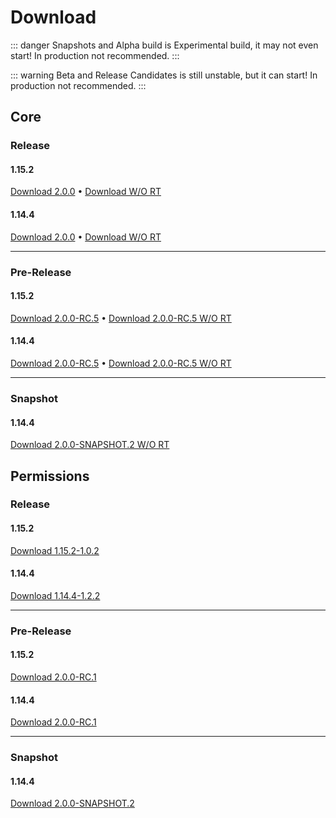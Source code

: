 # Download

::: danger
Snapshots and Alpha build is Experimental build, it may not even start!
In production not recommended.
:::

::: warning
Beta and Release Candidates is still unstable, but it can start!
In production not recommended.
:::

## Core

### Release <Badge text="stable"/> <Badge text="latest"/>

#### 1.15.2

[Download 2.0.0](https://github.com/ProjectEssentials/ProjectEssentials-Core/releases/download/2.0.0%2BMC-1.15.2/Project.Essentials.Core-MOD-2.0.0+MC-1.15.2.jar) • [Download W/O RT](https://github.com/ProjectEssentials/ProjectEssentials-Core/releases/download/2.0.0%2BMC-1.15.2/Project.Essentials.Core-NoRT-2.0.0+MC-1.15.2.jar)

#### 1.14.4

[Download 2.0.0](https://github.com/ProjectEssentials/ProjectEssentials-Core/releases/download/2.0.0%2BMC-1.14.4/Project.Essentials.Core-MOD-2.0.0+MC-1.14.4.jar) • [Download W/O RT](https://github.com/ProjectEssentials/ProjectEssentials-Core/releases/download/2.0.0%2BMC-1.14.4/Project.Essentials.Core-NoRT-2.0.0+MC-1.14.4.jar)

---

### Pre-Release <Badge text="unstable" type="warning"/> <Badge text="deprecated" type="warning"/>

#### 1.15.2

[Download 2.0.0-RC.5](https://github.com/ProjectEssentials/ProjectEssentials-Core/releases/download/2.0.0-RC.5%2BMC-1.15.2/Project.Essentials.Core-MOD-2.0.0-RC.5+MC-1.15.2.jar) • [Download 2.0.0-RC.5 W/O RT](https://github.com/ProjectEssentials/ProjectEssentials-Core/releases/download/2.0.0-RC.5%2BMC-1.15.2/Project.Essentials.Core-NoRT-2.0.0-RC.5+MC-1.15.2.jar)

#### 1.14.4

[Download 2.0.0-RC.5](https://github.com/ProjectEssentials/ProjectEssentials-Core/releases/download/2.0.0-RC.5%2BMC-1.14.4/Project.Essentials.Core-MOD-2.0.0-RC.5+MC-1.14.4.jar) • [Download 2.0.0-RC.5 W/O RT](https://github.com/ProjectEssentials/ProjectEssentials-Core/releases/download/2.0.0-RC.5%2BMC-1.14.4/Project.Essentials.Core-NoRT-2.0.0-RC.5+MC-1.14.4.jar)

---

### Snapshot <Badge text="experimental" type="error"/> <Badge text="deprecated" type="warning"/>

#### 1.14.4

[Download 2.0.0-SNAPSHOT.2 W/O RT](https://pkg.githubusercontent.com/212997885/48289100-80dc-11ea-89ce-8bffb45fa48f?X-Amz-Algorithm=AWS4-HMAC-SHA256&X-Amz-Credential=AKIAIWNJYAX4CSVEH53A%2F20200525%2Fus-east-1%2Fs3%2Faws4_request&X-Amz-Date=20200525T203357Z&X-Amz-Expires=300&X-Amz-Signature=ba8ee6cbb2b6317179948c34e117c81781a9c064e5b9bac712b4d3984eca5acf&X-Amz-SignedHeaders=host&actor_id=39625750&repo_id=0&response-content-disposition=filename%3DProjectEssentials-Core-2.0.0-SNAPSHOT.2%2BMC-1.14.4.jar&response-content-type=application%2Foctet-stream)

## Permissions

### Release <Badge text="stable"/> <Badge text="latest"/>

#### 1.15.2

[Download 1.15.2-1.0.2](https://github.com/ProjectEssentials/ProjectEssentials-Permissions/releases/download/v1.15.2-1.0.2/Project.Essentials.Permissions-1.15.2-1.0.2.jar)

#### 1.14.4

[Download 1.14.4-1.2.2](https://github.com/ProjectEssentials/ProjectEssentials-Permissions/releases/download/v1.14.4-1.2.2/Project.Essentials.Permissions-1.14.4-1.2.2.jar)

---

### Pre-Release <Badge text="unstable" type="warning"/> <Badge text="latest-pre"/>

#### 1.15.2

[Download 2.0.0-RC.1](https://github.com/ProjectEssentials/ProjectEssentials-Permissions/releases/download/2.0.0-RC.1%2BMC-1.15.2/Project.Essentials.Permissions-2.0.0-RC.1+MC-1.15.2.jar)

#### 1.14.4

[Download 2.0.0-RC.1](https://github.com/ProjectEssentials/ProjectEssentials-Permissions/releases/download/2.0.0-RC.1%2BMC-1.14.4/Project.Essentials.Permissions-2.0.0-RC.1+MC-1.14.4.jar)

---

### Snapshot <Badge text="experimental" type="error"/> <Badge text="deprecated" type="warning"/>

#### 1.14.4

[Download 2.0.0-SNAPSHOT.2](https://pkg.githubusercontent.com/212125667/f126ba00-80e3-11ea-9365-3ddf0e5614ee?X-Amz-Algorithm=AWS4-HMAC-SHA256&X-Amz-Credential=AKIAIWNJYAX4CSVEH53A%2F20200525%2Fus-east-1%2Fs3%2Faws4_request&X-Amz-Date=20200525T204903Z&X-Amz-Expires=300&X-Amz-Signature=17d1598ba83d871c2c086a05ac6f1274514b9a49f492018b6eb0c74fa3a1ca66&X-Amz-SignedHeaders=host&actor_id=39625750&repo_id=0&response-content-disposition=filename%3DProjectEssentials-Permissions-2.0.0-SNAPSHOT.2%2BMC-1.14.4.jar&response-content-type=application%2Foctet-stream)
